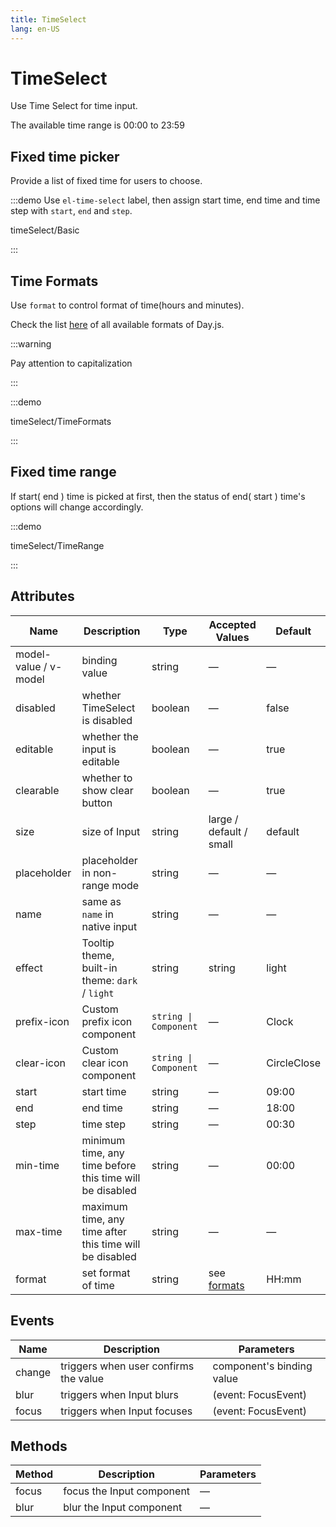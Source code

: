 ```yaml
---
title: TimeSelect
lang: en-US
---
```


# TimeSelect

Use Time Select for time input.

The available time range is 00:00 to 23:59

## Fixed time picker

Provide a list of fixed time for users to choose.

:::demo Use `el-time-select` label, then assign start time, end time and time step with `start`, `end` and `step`.

timeSelect/Basic

:::

## Time Formats

Use `format` to control format of time(hours and minutes).

Check the list [here](https://day.js.org/docs/en/display/format#list-of-all-available-formats) of all available formats of Day.js.

:::warning

Pay attention to capitalization

:::

:::demo

timeSelect/TimeFormats

:::

## Fixed time range

If start( end ) time is picked at first, then the status of end( start ) time's options will change accordingly.

:::demo

timeSelect/TimeRange

:::

## Attributes

| Name                  | Description                                              | Type                  | Accepted Values                                                                        | Default     |
| --------------------- | -------------------------------------------------------- | --------------------- | -------------------------------------------------------------------------------------- | ----------- |
| model-value / v-model | binding value                                            | string                | —                                                                                      | —           |
| disabled              | whether TimeSelect is disabled                           | boolean               | —                                                                                      | false       |
| editable              | whether the input is editable                            | boolean               | —                                                                                      | true        |
| clearable             | whether to show clear button                             | boolean               | —                                                                                      | true        |
| size                  | size of Input                                            | string                | large / default / small                                                                | default     |
| placeholder           | placeholder in non-range mode                            | string                | —                                                                                      | —           |
| name                  | same as `name` in native input                           | string                | —                                                                                      | —           |
| effect                | Tooltip theme, built-in theme: `dark` / `light`          | string                | string                                                                                 | light       |
| prefix-icon           | Custom prefix icon component                             | `string \| Component` | —                                                                                      | Clock       |
| clear-icon            | Custom clear icon component                              | `string \| Component` | —                                                                                      | CircleClose |
| start                 | start time                                               | string                | —                                                                                      | 09:00       |
| end                   | end time                                                 | string                | —                                                                                      | 18:00       |
| step                  | time step                                                | string                | —                                                                                      | 00:30       |
| min-time              | minimum time, any time before this time will be disabled | string                | —                                                                                      | 00:00       |
| max-time              | maximum time, any time after this time will be disabled  | string                | —                                                                                      | —           |
| format                | set format of time                                       | string                | see [formats](https://day.js.org/docs/en/display/format#list-of-all-available-formats) | HH:mm       |

## Events

| Name   | Description                           | Parameters                |
| ------ | ------------------------------------- | ------------------------- |
| change | triggers when user confirms the value | component's binding value |
| blur   | triggers when Input blurs             | (event: FocusEvent)       |
| focus  | triggers when Input focuses           | (event: FocusEvent)       |

## Methods

| Method | Description               | Parameters |
| ------ | ------------------------- | ---------- |
| focus  | focus the Input component | —          |
| blur   | blur the Input component  | —          |
